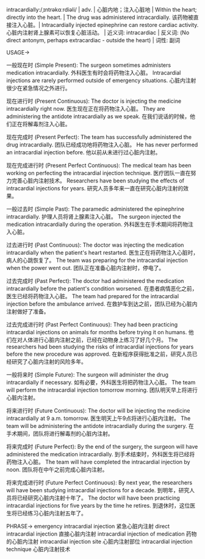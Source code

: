 intracardially:/ˌɪntrəkɑːrdiəli/ | adv. | 心脏内地；注入心脏地 | Within the heart; directly into the heart. |  The drug was administered intracardially.  该药物被直接注入心脏。|  Intracardially injected epinephrine can restore cardiac activity. 心脏内注射肾上腺素可以恢复心脏活动。 | 近义词: intracardiac | 反义词:  (No direct antonym, perhaps extracardiac - outside the heart) | 词性: 副词


USAGE->

一般现在时 (Simple Present):
The surgeon sometimes administers medication intracardially.  外科医生有时会将药物注入心脏。
Intracardial injections are rarely performed outside of emergency situations.  心脏内注射很少在紧急情况之外进行。

现在进行时 (Present Continuous):
The doctor is injecting the medicine intracardially right now. 医生现在正在将药物注入心脏。
They are administering the antidote intracardially as we speak.  在我们说话的时候，他们正在将解毒剂注入心脏。

现在完成时 (Present Perfect):
The team has successfully administered the drug intracardially.  团队已经成功地将药物注入心脏。
He has never performed an intracardial injection before.  他以前从未进行过心脏内注射。

现在完成进行时 (Present Perfect Continuous):
The medical team has been working on perfecting the intracardial injection technique. 医疗团队一直在努力完善心脏内注射技术。
Researchers have been studying the effects of intracardial injections for years.  研究人员多年来一直在研究心脏内注射的效果。


一般过去时 (Simple Past):
The paramedic administered the epinephrine intracardially.  护理人员将肾上腺素注入心脏。
The surgeon injected the medication intracardially during the operation.  外科医生在手术期间将药物注入心脏。

过去进行时 (Past Continuous):
The doctor was injecting the medication intracardially when the patient's heart restarted. 医生正在将药物注入心脏时，病人的心跳恢复了。
The team was preparing for the intracardial injection when the power went out.  团队正在准备心脏内注射时，停电了。

过去完成时 (Past Perfect):
The doctor had administered the medication intracardially before the patient's condition worsened.  在患者病情恶化之前，医生已经将药物注入心脏。
The team had prepared for the intracardial injection before the ambulance arrived.  在救护车到达之前，团队已经为心脏内注射做好了准备。

过去完成进行时 (Past Perfect Continuous):
They had been practicing intracardial injections on animals for months before trying it on humans.  他们在对人体进行心脏内注射之前，已经在动物身上练习了好几个月。
The researchers had been studying the risks of intracardial injections for years before the new procedure was approved.  在新程序获得批准之前，研究人员已经研究了心脏内注射的风险多年。

一般将来时 (Simple Future):
The surgeon will administer the drug intracardially if necessary.  如有必要，外科医生将把药物注入心脏。
The team will perform the intracardial injection tomorrow morning.  团队明天早上将进行心脏内注射。

将来进行时 (Future Continuous):
The doctor will be injecting the medicine intracardially at 9 a.m. tomorrow.  医生明天上午9点将进行心脏内注射。
The team will be administering the antidote intracardially during the surgery.  在手术期间，团队将进行解毒剂的心脏内注射。


将来完成时 (Future Perfect):
By the end of the surgery, the surgeon will have administered the medication intracardially.  到手术结束时，外科医生将已经将药物注入心脏。
The team will have completed the intracardial injection by noon.  团队将在中午之前完成心脏内注射。

将来完成进行时 (Future Perfect Continuous):
By next year, the researchers will have been studying intracardial injections for a decade.  到明年，研究人员将已经研究心脏内注射十年了。
The doctor will have been practicing intracardial injections for five years by the time he retires.  到退休时，这位医生将已经练习心脏内注射五年了。


PHRASE->
emergency intracardial injection  紧急心脏内注射
direct intracardial injection 直接心脏内注射
intracardial injection of medication 药物的心脏内注射
intracardial injection site 心脏内注射部位
intracardial injection technique 心脏内注射技术

